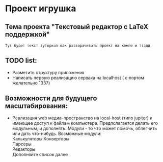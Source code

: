 # Проект игрушка


## Тема проекта "Текстовый редактор с LaTeX поддержкой"
 `Тут будет текст туториал как разворачивать проект на компе и ттддд`




## TODO list:
* Разметить структуру приложения
* Написать первую реализацию сервака на localhost ( с портом желательно 1337)

## Возможности для будущего масштабирования:
 * Реализация web медиа-пространство на  local-host (типо jupiter) и имеющее доступ к файлам компьютера. Предполагается делать его модульным, и дополнять. Модули - то что может помочь, облегчить или дать что-нибудь. 
 Возможные модули:  
  Калькуляторы
  Конверторы  
  Парсеры  
  Редакторы  
  Дополняйте список далее 